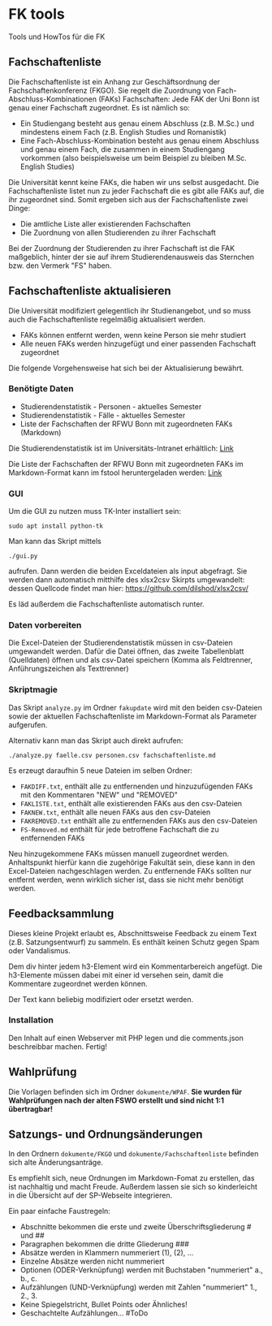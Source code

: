 # FK tools

Tools und HowTos für die FK

## Fachschaftenliste

Die Fachschaftenliste ist ein Anhang zur Geschäftsordnung der Fachschaftenkonferenz (FKGO). 
Sie regelt die Zuordnung von Fach-Abschluss-Kombinationen (FAKs) Fachschaften: Jede FAK der Uni Bonn
ist genau einer Fachschaft zugeordnet. Es ist nämlich so:

- Ein Studiengang besteht aus genau einem Abschluss (z.B. M.Sc.) und mindestens einem 
  Fach (z.B. English Studies und Romanistik)
- Eine Fach-Abschluss-Kombination besteht aus genau einem Abschluss und genau einem Fach, 
  die zusammen in einem Studiengang vorkommen (also beispielsweise um beim Beispiel zu 
  bleiben M.Sc. English Studies)

Die Universität kennt keine FAKs, die haben wir uns selbst ausgedacht. Die Fachschaftenliste listet nun 
zu jeder Fachschaft die es gibt alle FAKs auf, die ihr zugeordnet sind. Somit ergeben sich aus der 
Fachschaftenliste zwei Dinge:

- Die amtliche Liste aller existierenden Fachschaften
- Die Zuordnung von allen Studierenden zu ihrer Fachschaft

Bei der Zuordnung der Studierenden zu ihrer Fachschaft ist die FAK maßgeblich, hinter der sie auf ihrem 
Studierendenausweis das Sternchen bzw. den Vermerk "FS" haben.


## Fachschaftenliste aktualisieren

Die Universität modifiziert gelegentlich ihr Studienangebot, und so muss auch die Fachschaftenliste 
regelmäßig aktualisiert werden.

- FAKs können entfernt werden, wenn keine Person sie mehr studiert
- Alle neuen FAKs werden hinzugefügt und einer passenden Fachschaft zugeordnet

Die folgende Vorgehensweise hat sich bei der Aktualisierung bewährt.

### Benötigte Daten

- Studierendenstatistik - Personen - aktuelles Semester
- Studierendenstatistik - Fälle - aktuelles Semester
- Liste der Fachschaften der RFWU Bonn mit zugeordneten FAKs (Markdown)

Die Studierendenstatistik ist im Universitäts-Intranet erhältlich: 
[Link](https://www.intranet.uni-bonn.de/organisation/verwaltung/dez-9/abt-9.3/studierendenstatistik)

Die Liste der Fachschaften der RFWU Bonn mit zugeordneten FAKs im Markdown-Format kann im fstool 
heruntergeladen werden: [Link](https://gaia.asta.uni-bonn.de/fstool/fachschaften-md.php?fullnames)

### GUI
Um die GUI zu nutzen muss TK-Inter installiert sein:
```
sudo apt install python-tk
```

Man kann das Skript mittels 
```
./gui.py
```
aufrufen.
Dann werden die beiden Exceldateien als input abgefragt.
Sie werden dann automatisch mitthilfe des xlsx2csv Skirpts umgewandelt: 
dessen Quellcode findet man hier: https://github.com/dilshod/xlsx2csv/

Es läd außerdem die Fachschaftenliste automatisch runter.

### Daten vorbereiten

Die Excel-Dateien der Studierendenstatistik müssen in csv-Dateien umgewandelt werden. Dafür die Datei öffnen, 
das zweite Tabellenblatt (Quelldaten) öffnen und als csv-Datei speichern (Komma als Feldtrenner, Anführungszeichen 
als Texttrenner)

### Skriptmagie

Das Skript `analyze.py` im Ordner `fakupdate` wird mit den beiden csv-Dateien sowie der aktuellen 
Fachschaftenliste im Markdown-Format als Parameter aufgerufen. 

Alternativ kann man das Skript auch direkt aufrufen:

```
./analyze.py faelle.csv personen.csv fachschaftenliste.md
```



Es erzeugt daraufhin 5 neue Dateien im selben Ordner:

- `FAKDIFF.txt`, enthält alle zu entfernenden und hinzuzufügenden FAKs mit den Kommentaren "NEW" und "REMOVED"
- `FAKLISTE.txt`, enthält alle existierenden FAKs aus den csv-Dateien
- `FAKNEW.txt`, enthält alle neuen FAKs aus den csv-Dateien
- `FAKREMOVED.txt` enthält alle zu entfernenden FAKs aus den csv-Dateien
- `FS-Removed.md` enthält für jede betroffene Fachschaft die zu entfernenden FAKs

Neu hinzugekommene FAKs müssen manuell zugeordnet werden. Anhaltspunkt hierfür kann die zugehörige Fakultät 
sein, diese kann in den Excel-Dateien nachgeschlagen werden. Zu entfernende FAKs sollten nur entfernt werden, 
wenn wirklich sicher ist, dass sie nicht mehr benötigt werden.


## Feedbacksammlung

Dieses kleine Projekt erlaubt es, Abschnittsweise Feedback zu einem Text (z.B. Satzungsentwurf) zu sammeln.
Es enthält keinen Schutz gegen Spam oder Vandalismus.

Dem div hinter jedem h3-Element wird ein Kommentarbereich angefügt. Die h3-Elemente müssen dabei
mit einer id versehen sein, damit die Kommentare zugeordnet werden können.

Der Text kann beliebig modifiziert oder ersetzt werden.

### Installation

Den Inhalt auf einen Webserver mit PHP legen und die comments.json beschreibbar machen. Fertig!

## Wahlprüfung

Die Vorlagen befinden sich im Ordner `dokumente/WPAF`. **Sie wurden für Wahlprüfungen nach der alten FSWO 
erstellt und sind nicht 1:1 übertragbar!**

## Satzungs- und Ordnungsänderungen

In den Ordnern `dokumente/FKGO` und `dokumente/Fachschaftenliste` befinden sich alte Änderungsanträge.

Es empfiehlt sich, neue Ordnungen im Markdown-Fomat zu erstellen, das ist nachhaltig und macht Freude. Außerdem 
lassen sie sich so kinderleicht in die Übersicht auf der SP-Webseite integrieren.

Ein paar einfache Faustregeln:

- Abschnitte bekommen die erste und zweite Überschriftsgliederung # und ##
- Paragraphen bekommen die dritte Gliederung ###
- Absätze werden in Klammern nummeriert (1), (2), …
- Einzelne Absätze werden nicht nummeriert
- Optionen (ODER-Verknüpfung) werden mit Buchstaben "nummeriert" a., b., c.
- Aufzählungen (UND-Verknüpfung) werden mit Zahlen "nummeriert" 1., 2., 3.
- Keine Spiegelstricht, Bullet Points oder Ähnliches!
- Geschachtelte Aufzählungen… #ToDo
